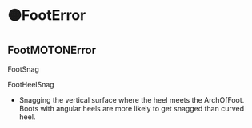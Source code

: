 # 🟠<motor>FootError</motor>

## FootMOTONError

FootSnag

FootHeelSnag

- Snagging the vertical surface where the heel meets the ArchOfFoot. Boots with angular heels are more likely to get snagged than curved heel.
